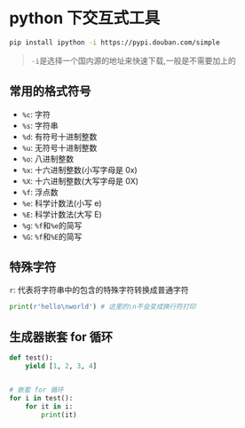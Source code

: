 # python 下交互式工具

```bash
pip install ipython -i https://pypi.douban.com/simple
```

> `-i`是选择一个国内源的地址来快速下载,一般是不需要加上的

## 常用的格式符号

- `%c`: 字符
- `%s`: 字符串
- `%d`: 有符号十进制整数
- `%u`: 无符号十进制整数
- `%o`: 八进制整数
- `%x`: 十六进制整数(小写字母是 0x)
- `%X`: 十六进制整数(大写字母是 0X)
- `%f`: 浮点数
- `%e`: 科学计数法(小写 e)
- `%E`: 科学计数法(大写 E)
- `%g`: `%f`和`%e`的简写
- `%G`: `%f`和`%E`的简写

## 特殊字符

`r`: 代表将字符串中的包含的特殊字符转换成普通字符

```python
print(r'hello\nworld') # 这里的\n不会变成换行符打印
```

## 生成器嵌套 for 循环

```python
def test():
    yield [1, 2, 3, 4]


# 嵌套 for 循环
for i in test():
    for it in i:
        print(it)

```
